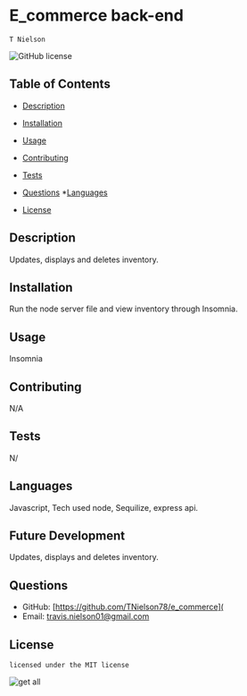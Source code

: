 
# E_commerce back-end
    T Nielson
![GitHub license](https://img.shields.io/badge/license-MIT-blue.svg)
## Table of Contents
* [Description](#description)
* [Installation](#installation)
* [Usage](#usage)
* [Contributing](#contributing)
* [Tests](#tests)
* [Questions](#questions)
*[Languages](#languages) 

* [License](#license)

## Description
Updates, displays and deletes inventory.
## Installation
Run the node server file and view inventory through Insomnia.
## Usage
Insomnia
## Contributing
N/A
## Tests
N/
## Languages
Javascript, Tech used node, Sequilize, express api.
## Future Development
Updates, displays and deletes inventory.
## Questions
* GitHub: [https://github.com/TNielson78/e_commerce](
* Email: travis.nielson01@gmail.com
## License   
    licensed under the MIT license



    

![get all](https://github.com/TNielson78/e_commerce/assets/147010160/ad08a0b2-e2cc-4f78-bbd3-1112c210dc9c)








